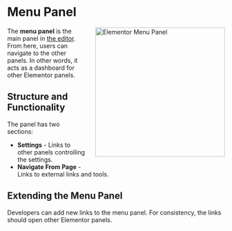 # Menu Panel

<Badge type="tip" vertical="top" text="Elementor Core" /> <Badge type="warning" vertical="top" text="Basic" />

<img src="/assets/img/menu-panel.png" alt="Elementor Menu Panel" style="float: right; width: 300px; margin-left: 20px; margin-bottom: 20px;">

The **menu panel** is the main panel in [the editor](/editor/). From here, users can navigate to the other panels. In other words, it acts as a dashboard for other Elementor panels.

## Structure and Functionality

The panel has two sections:

* **Settings** - Links to other panels controlling the settings.
* **Navigate From Page** - Links to external links and tools.

## Extending the Menu Panel

Developers can add new links to the menu panel. For consistency, the links should open other Elementor panels.
